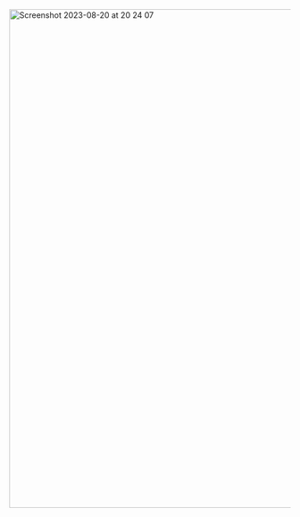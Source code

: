 <img width="892" alt="Screenshot 2023-08-20 at 20 24 07" src="https://github.com/samandar-me/cmp-chatter/assets/95674842/f8c0308b-998d-4a46-bb6c-370a02d7b7e5">

